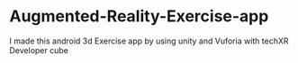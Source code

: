 # Augmented-Reality-Exercise-app
I made this android 3d Exercise app by using unity and Vuforia with techXR Developer cube
